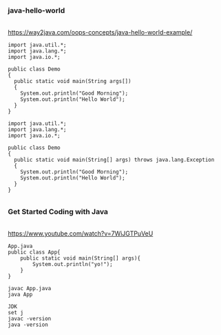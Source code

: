 
######
### java-hello-world
######

https://way2java.com/oops-concepts/java-hello-world-example/

```
import java.util.*;
import java.lang.*;
import java.io.*;

public class Demo
{
  public static void main(String args[])
  {
    System.out.println("Good Morning");
    System.out.println("Hello World");
  }
}
```

```
import java.util.*;
import java.lang.*;
import java.io.*;

public class Demo
{
  public static void main(String[] args) throws java.lang.Exception
  {
    System.out.println("Good Morning");
    System.out.println("Hello World");
  }
}
```

######
### Get Started Coding with Java
######

https://www.youtube.com/watch?v=7WiJGTPuVeU

```
App.java
public class App{
	public static void main(String[] args){
		System.out.println("yo!");
	}
}

javac App.java
java App

JDK
set j
javac -version
java -version
```



